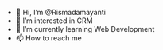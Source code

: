- 👋 Hi, I’m @Rismadamayanti
- 👀 I’m interested in CRM
- 🌱 I’m currently learning Web Development
- 📫 How to reach me <a href="instagram.com/rismadamayanti_"></a>

<!---
Rismadamayanti/Rismadamayanti is a ✨ special ✨ repository because its `README.md` (this file) appears on your GitHub profile.
You can click the Preview link to take a look at your changes.
--->
